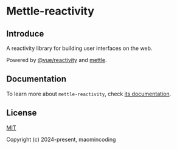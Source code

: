 # Mettle-reactivity

## Introduce

A reactivity library for building user interfaces on the web.

Powered by [@vue/reactivity](https://github.com/vuejs/core/tree/main/packages/reactivity) and [mettle](https://github.com/maomincoding/mettle).

## Documentation

To learn more about `mettle-reactivity`, check [its documentation](https://maomincoding.github.io/mettle-doc/tool/mettleReactivity).

## License

[MIT](http://opensource.org/licenses/MIT)

Copyright (c) 2024-present, maomincoding
